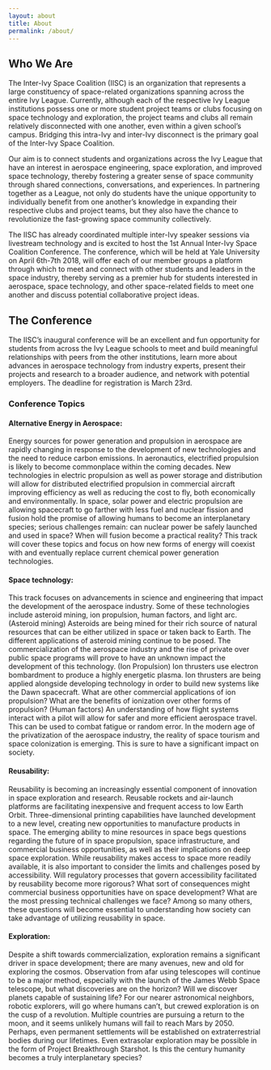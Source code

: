 ```yaml
---
layout: about
title: About
permalink: /about/
---
```


## Who We Are
The Inter-Ivy Space Coalition (IISC) is an organization that represents a large constituency of space-related organizations spanning across the entire Ivy League.  Currently, although each of the respective Ivy League institutions possess one or more student project teams or clubs focusing on space technology and exploration, the project teams and clubs all remain relatively disconnected with one another, even within a given school’s campus.  Bridging this intra-Ivy and inter-Ivy disconnect is the primary goal of the Inter-Ivy Space Coalition.  

Our aim is to connect students and organizations across the Ivy League that have an interest in aerospace engineering, space exploration, and improved space technology, thereby fostering a greater sense of space community through shared connections, conversations, and experiences. In partnering together as a League, not only do students have the unique opportunity to individually benefit from one another’s knowledge in expanding their respective clubs and project teams, but they also have the chance to revolutionize the fast-growing space community collectively.

The IISC has already coordinated multiple inter-Ivy speaker sessions via livestream technology and is excited to host the 1st Annual Inter-Ivy Space Coalition Conference.  The conference, which will be held at Yale University on April 6th-7th 2018, will offer each of our member groups a platform through which to meet and connect with other students and leaders in the space industry, thereby serving as a premier hub for students interested in aerospace, space technology, and other space-related fields to meet one another and discuss potential collaborative project ideas.  


## The Conference

The IISC’s inaugural conference will be an excellent and fun opportunity for students from across the Ivy League schools to meet and build meaningful relationships with peers from the other institutions, learn more about advances in aerospace technology from industry experts, present their projects and research to a broader audience, and network with potential employers. The deadline for registration is March 23rd.

### Conference Topics

#### Alternative Energy in Aerospace:
Energy sources for power generation and propulsion in aerospace are rapidly changing in response to the development of new technologies and the need to reduce carbon emissions. In aeronautics, electrified propulsion is likely to become commonplace within the coming decades. New technologies in  electric propulsion as well as power storage and distribution will allow for distributed electrified propulsion in commercial aircraft improving efficiency as well as reducing the cost to fly, both economically and environmentally. In space, solar power and electric propulsion are allowing spacecraft to go farther with less fuel and nuclear fission and fusion hold the promise of allowing humans to become an interplanetary species; serious challenges remain: can nuclear power be safely launched and used in space? When will fusion become a practical reality? This track will cover these topics and focus on how new forms of energy will coexist with and eventually replace current chemical power generation technologies.


#### Space technology:
This track focuses on advancements in science and engineering that impact the development of the aerospace industry. Some of these technologies include asteroid mining, ion propulsion, human factors, and light arc. (Asteroid mining) Asteroids are being mined for their rich source of natural resources that can be either utilized in space or taken back to Earth. The different applications of asteroid mining continue to be posed. The commercialization of the aerospace industry and the rise of private over public space programs will prove to have an unknown impact the development of this technology. (Ion Propulsion) Ion thrusters use electron bombardment to produce a highly energetic plasma. Ion thrusters are being applied alongside developing technology in order to build new systems like the Dawn spacecraft. What are other commercial applications of ion propulsion? What are the benefits of ionization over other forms of propulsion? (Human factors) An understanding of how flight systems interact with a pilot will allow for safer and more efficient aerospace travel. This can be used to combat fatigue or random error. In the modern age of the privatization of the aerospace industry, the reality of space tourism and space colonization is emerging. This is sure to have a significant impact on society. 

#### Reusability:
Reusability is becoming an increasingly essential component of innovation in space exploration and research. Reusable rockets and air-launch platforms are facilitating inexpensive and frequent access to low Earth Orbit. Three-dimensional printing capabilities have launched development to a new level, creating new opportunities to manufacture products in space. The emerging ability to mine resources in space begs questions regarding the future of in space propulsion, space infrastructure, and commercial business opportunities, as well as their implications on deep space exploration. While reusability makes access to space more readily available, it is also important to consider the limits and challenges posed by accessibility. Will regulatory processes that govern accessibility facilitated by reusability become more rigorous? What sort of consequences might commercial business opportunities have on space development? What are the most pressing technical challenges we face? Among so many others, these questions will become essential to understanding how society can take advantage of utilizing reusability in space. 

#### Exploration:
Despite a shift towards commercialization, exploration remains a significant driver in space development; there are many avenues, new and old for exploring the cosmos. Observation from afar using telescopes will continue to be a major method, especially with the launch of the James Webb Space telescope, but what discoveries are on the horizon? Will we discover planets capable of sustaining life? For our nearer astronomical neighbors, robotic explorers, will go where humans can’t, but crewed exploration is on the cusp of a revolution. Multiple countries are pursuing a return to the moon, and it seems unlikely humans will fail to reach Mars by 2050. Perhaps, even permanent settlements will be established on extraterrestrial bodies during our lifetimes. Even extrasolar exploration may be possible in the form of Project Breakthrough Starshot. Is this the century humanity becomes a truly interplanetary species?





